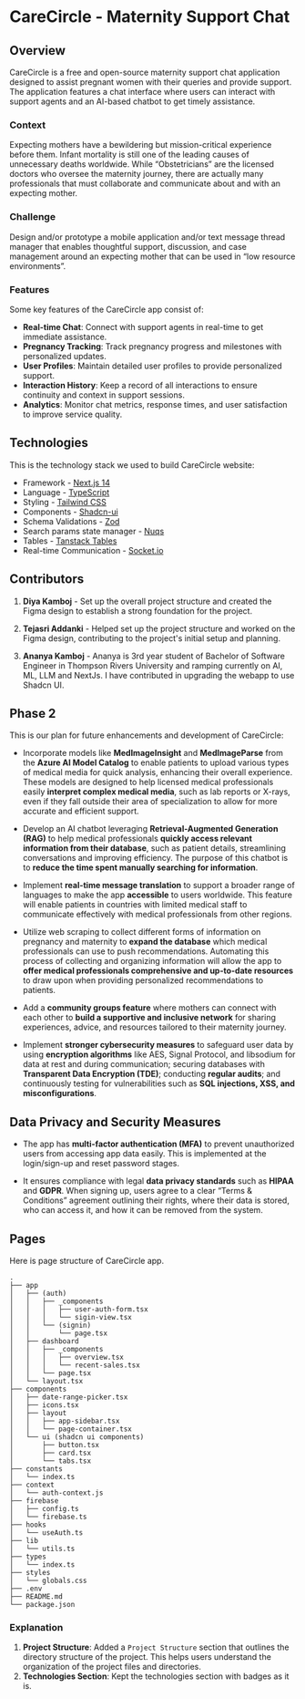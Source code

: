 # CareCircle - Maternity Support Chat

## Overview

CareCircle is a free and open-source maternity support chat application designed to assist pregnant women with their queries and provide support. The application features a chat interface where users can interact with support agents and an AI-based chatbot to get timely assistance.

### Context

Expecting mothers have a bewildering but mission-critical experience before them. Infant mortality is still one of the leading causes of unnecessary deaths worldwide. While “Obstetricians” are the licensed doctors who oversee the maternity journey, there are actually many professionals that must collaborate and communicate about and with an expecting mother.

### Challenge

Design and/or prototype a mobile application and/or text message thread manager that enables thoughtful support, discussion, and case management around an expecting mother that can be used in “low resource environments”.

### Features

Some key features of the CareCircle app consist of:

- **Real-time Chat**: Connect with support agents in real-time to get immediate assistance.
- **Pregnancy Tracking**: Track pregnancy progress and milestones with personalized updates.
- **User Profiles**: Maintain detailed user profiles to provide personalized support.
- **Interaction History**: Keep a record of all interactions to ensure continuity and context in support sessions.
- **Analytics**: Monitor chat metrics, response times, and user satisfaction to improve service quality.

## Technologies

This is the technology stack we used to build CareCircle website:

- Framework - [Next.js 14](https://nextjs.org/13)
- Language - [TypeScript](https://www.typescriptlang.org)
- Styling - [Tailwind CSS](https://tailwindcss.com)
- Components - [Shadcn-ui](https://ui.shadcn.com)
- Schema Validations - [Zod](https://zod.dev)
- Search params state manager - [Nuqs](https://nuqs.47ng.com/)
- Tables - [Tanstack Tables](https://ui.shadcn.com/docs/components/data-table)
- Real-time Communication - [Socket.io](https://socket.io)

## Contributors

1. **Diya Kamboj** - Set up the overall project structure and created the Figma design to establish a strong foundation for the project. 

1. **Tejasri Addanki** - Helped set up the project structure and worked on the Figma design, contributing to the project's initial setup and planning.

1. **Ananya Kamboj** - Ananya is 3rd year student of Bachelor of Software Engineer in Thompson Rivers University and ramping currently on AI, ML, LLM and NextJs. I have contributed in upgrading the webapp to use Shadcn UI.

## Phase 2
This is our plan for future enhancements and development of CareCircle:

- Incorporate models like **MedImageInsight** and **MedImageParse** from the **Azure AI Model Catalog** to enable patients to upload various types of medical media for quick analysis, enhancing their overall experience. These models are designed to help licensed medical professionals easily **interpret complex medical media**, such as lab reports or X-rays, even if they fall outside their area of specialization to allow for more accurate and efficient support.

- Develop an AI chatbot leveraging **Retrieval-Augmented Generation (RAG)** to help medical professionals **quickly access relevant information from their database**, such as patient details, streamlining conversations and improving efficiency. The purpose of this chatbot is to **reduce the time spent manually searching for information**.

- Implement **real-time message translation** to support a broader range of languages to make the app **accessible** to users worldwide. This feature will enable patients in countries with limited medical staff to communicate effectively with medical professionals from other regions.

- Utilize web scraping to collect different forms of information on pregnancy and maternity to **expand the database** which medical professionals can use to push recommendations. Automating this process of collecting and organizing information will allow the app to **offer medical professionals comprehensive and up-to-date resources** to draw upon when providing personalized recommendations to patients.

- Add a **community groups feature** where mothers can connect with each other to **build a supportive and inclusive network** for sharing experiences, advice, and resources tailored to their maternity journey.

- Implement **stronger cybersecurity measures** to safeguard user data by using **encryption algorithms** like AES, Signal Protocol, and libsodium for data at rest and during communication; securing databases with **Transparent Data Encryption (TDE)**; conducting **regular audits**; and continuously testing for vulnerabilities such as **SQL injections, XSS, and misconfigurations**.

## Data Privacy and Security Measures

- The app has **multi-factor authentication (MFA)** to prevent unauthorized users from accessing app data easily. This is implemented at the login/sign-up and reset password stages.

- It ensures compliance with legal **data privacy standards** such as **HIPAA** and **GDPR**. When signing up, users agree to a clear “Terms & Conditions” agreement outlining their rights, where their data is stored, who can access it, and how it can be removed from the system.


## Pages
Here is page structure of CareCircle app.

```plaintext
.
├── app
│   ├── (auth)
│   │   ├── _components
│   │   │   ├── user-auth-form.tsx
│   │   │   └── sigin-view.tsx
│   │   └── (signin)
│   │       └── page.tsx
│   ├── dashboard
│   │   ├── _components
│   │   │   ├── overview.tsx
│   │   │   └── recent-sales.tsx
│   │   └── page.tsx
│   └── layout.tsx
├── components
│   ├── date-range-picker.tsx
│   ├── icons.tsx
│   ├── layout
│   │   ├── app-sidebar.tsx
│   │   └── page-container.tsx
│   └── ui (shadcn ui components)
│       ├── button.tsx
│       ├── card.tsx
│       └── tabs.tsx
├── constants
│   └── index.ts
├── context
│   └── auth-context.js
├── firebase
│   ├── config.ts
│   └── firebase.ts
├── hooks
│   └── useAuth.ts
├── lib
│   └── utils.ts
├── types
│   └── index.ts
├── styles
│   └── globals.css
├── .env
├── README.md
└── package.json
```

### Explanation

1. **Project Structure**: Added a `Project Structure` section that outlines the directory structure of the project. This helps users understand the organization of the project files and directories.
2. **Technologies Section**: Kept the technologies section with badges as it is.
